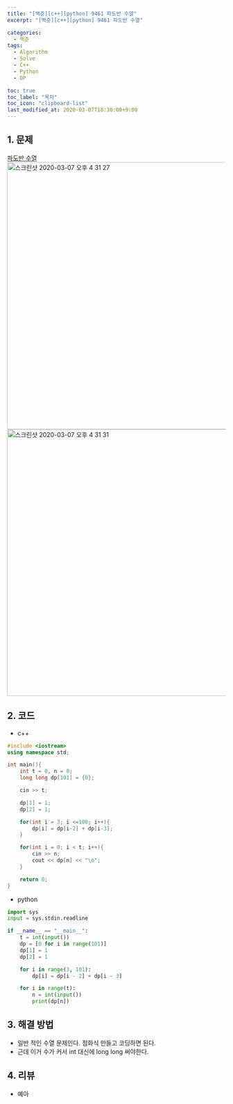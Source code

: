 ```yaml
---
title: "[백준][c++][python] 9461 파도반 수열"
excerpt: "[백준][c++][python] 9461 파도반 수열"

categories:
  - 백준
tags:
  - Algorithm
  - Solve
  - C++
  - Python
  - DP

toc: true
toc_label: "목차"
toc_icon: "clipboard-list"
last_modified_at: 2020-03-07T18:30:00+9:00
---
```


## 1. 문제
[파도반 수열](https://www.acmicpc.net/problem/9461)  
<img width="614" alt="스크린샷 2020-03-07 오후 4 31 27" src="https://user-images.githubusercontent.com/20227720/76139162-270e6280-6091-11ea-8d94-f74ca70111b7.png">
<img width="613" alt="스크린샷 2020-03-07 오후 4 31 31" src="https://user-images.githubusercontent.com/20227720/76139164-2970bc80-6091-11ea-9194-10cf9b0a6ae3.png">


## 2. 코드

- c++

```c++
#include <iostream>
using namespace std;

int main(){
    int t = 0, n = 0;
    long long dp[101] = {0};

    cin >> t;

    dp[1] = 1;
    dp[2] = 1;

    for(int i = 3; i <=100; i++){
        dp[i] = dp[i-2] + dp[i-3];
    }

    for(int i = 0; i < t; i++){
        cin >> n;
        cout << dp[n] << "\n";
    }

    return 0;
}
```

- python

```python
import sys
input = sys.stdin.readline

if __name__ == "__main__":
    t = int(input())
    dp = [0 for i in range(101)]
    dp[1] = 1
    dp[2] = 1

    for i in range(3, 101):
        dp[i] = dp[i - 2] + dp[i - 3]

    for i in range(t):
        n = int(input())
        print(dp[n])
```

## 3. 해결 방법

- 일반 적인 수열 문제인다. 점화식 만들고 코딩하면 된다.
- 근데 이거 수가 커서 int 대신에 long long 써야한다.

## 4. 리뷰

- 예아
